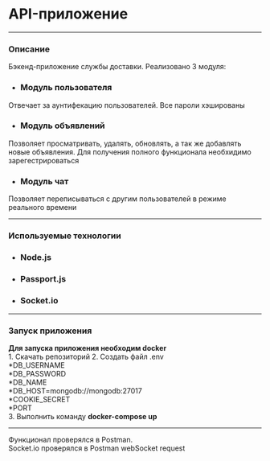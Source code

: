 <h1>API-приложение</h1>

*** 
<h3>Описание</h3>

Бэкенд-приложение службы доставки. Реализовано 3 модуля: 
* <h3>Модуль пользователя</h3>
Отвечает за аунтифекацию пользователей. Все пароли хэшированы
* <h3>Модуль объявлений</h3>
Позволяет просматривать, удалять, обновлять, а так же добавлять новые объявления. Для получения полного функционала необхидимо зарегестрироваться
* <h3>Модуль чат</h3>
Позволяет переписываться с другим пользователей в режиме реального времени

*** 
<h3>Используемые технологии</h3>

* <h3>Node.js</h3>
* <h3>Passport.js</h3>
* <h3>Socket.io</h3>

*** 

<h3>Запуск приложения</h3>
<strong>Для запуска приложения необходим docker</strong> <br>
1. Скачать репозиторий
2. Создать файл .env <br> *DB_USERNAME <br> 
*DB_PASSWORD <br> *DB_NAME<br> *DB_HOST=mongodb://mongodb:27017 <br> 
*COOKIE_SECRET <br> *PORT <br>
3. Выполнить команду <strong>docker-compose up</strong>

***
Функционал проверялся в Postman. <br>
Socket.io проверялся в Postman webSocket request